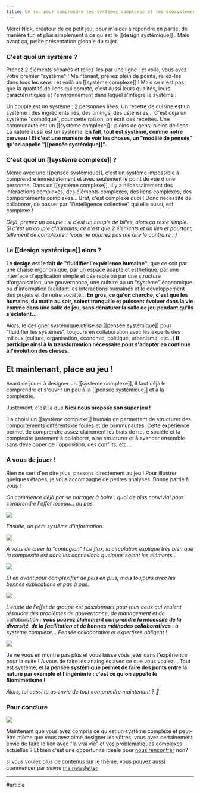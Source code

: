 ```yaml
---
title: Un jeu pour comprendre les systèmes complexes et les écosystèmes.
---
```


Merci Nick, créateur de ce petit jeu, pour m'aider à répondre en partie, de manière fun et plus simplement à ce qu'est le [[design systémique]] . Mais avant ça, petite présentation globale du sujet.

### **C'est quoi un système ?**

Prenez 2 éléments séparés et reliez-les par une ligne : et voilà, vous avez votre premier "système" ! Maintenant, prenez plein de points, reliez-les dans tous les sens : et voilà un [[système complexe]] ! Mais ce n'est pas que la quantité de liens qui compte, c'est aussi leurs qualités, leurs caractéristiques et l'environnement dans lequel s'intègre le système !

Un couple est un système : 2 personnes liées. Un recette de cuisine est un système : des ingrédients liés, des timings, des ustensiles... C'est déjà un système "compliqué", pour cette raison, on écrit des recettes. Une communauté est un [[système complexe]] : pleins de gens, pleins de liens. La nature aussi est un système. **En fait, tout est système, comme notre cerveau ! Et c'est une manière de voir les choses, un "modèle de pensée" qu'on appelle "[[pensée systémique]]".**

### **C'est quoi un [[système complexe]] ?**

Même avec une [[pensée systémique]], c'est un système impossible à comprendre immédiatement et avec seulement le point de vue d'une personne. Dans un [[système complexe]], il y a nécessairement des interactions complexes, des éléments complexes, des liens complexes, des comportements complexes... Bref, c'est complexe quoi ! Donc nécessité de collaborer, de passer par "l'intelligence collective" qui elle aussi, est complexe !

*Déjà, prenez un couple : si c'est un couple de billes, alors ça reste simple. Si c'est un couple d'humains, ce n'est que 2 éléments et un lien et pourtant, tellement de complexité ! (vous ne pourrez pas me dire le contraire...)*

### **Le [[design systémique]] alors ?**

**Le design est le fait de "fluidifier l'expérience humaine"**, que ce soit par une chaise ergonomique, par un espace adapté et esthétique, par une interface d'application simple et désirable ou par une structure d'organisation, une gouvernance, une culture ou un "système" économique ou d'information facilitant les interactions humaines et le développement des projets et de notre société... **En gros, ce qu'on cherche, c'est que les humains, du matin au soir, soient tranquille et puissent évoluer dans la vie comme dans une salle de jeu, sans dénaturer la salle de jeu pendant qu'ils s'éclatent...**

Alors, le designer systémique utilise sa [[pensée systémique]] pour "fluidifier les systèmes", toujours en collaboration avec les experts des milieux (culture, organisation, économie, politique, urbanisme, etc...) **Il participe ainsi à la transformation nécessaire pour s'adapter en continue à l'évolution des choses.**

## **Et maintenant, place au jeu !**

Avant de jouer à designer un [[système complexe]], il faut déjà le comprendre et s'ouvrir un peu à la [[pensée systémique]] et à la complexité.

Justement, c'est là que **[Nick nous propose son super jeu !](https://ncase.me/crowds/)**

Il a choisi un [[système complexe]] humain en permettant de structurer des comportements différents de foules et de communautés. Cette expérience permet de comprendre assez clairement les biais de notre société et la complexité justement à collaborer, à se structurer et à avancer ensemble sans développer de l'opposition, des conflits, etc...

### A vous de jouer !

Rien ne sert d'en dire plus, passons directement au jeu ! Pour illustrer quelques étapes, je vous accompagne de petites analyses. Bonne partie à vous !

_On commence déjà par se partager à boire : quoi de plus convivial pour comprendre l'effet réseau... ou pas._

![](https://media-exp1.licdn.com/dms/image/C4E12AQG6GTye2zP-_w/article-inline_image-shrink_1500_2232/0/1547916143589?e=2147483647&v=beta&t=0boNk6QpUuaPNIcX5Ujj-UTtZtOle4lXnoTUVwTj-1A)

_Ensuite, un petit système d'information._

![](https://media-exp1.licdn.com/dms/image/C4E12AQGNuKlTDrBmbQ/article-inline_image-shrink_1500_2232/0/1547916428975?e=2147483647&v=beta&t=DKCw0LersDy2SsIfza7P8u_eh1c_FlsXLGWA_rPm_0k)

_A vous de créer la "contagion" ! Le flux, la circulation explique très bien que la complexité est dans les connexions quelques soient les éléments..._

![](https://media-exp1.licdn.com/dms/image/C4E12AQG0m1xaW3cW8w/article-inline_image-shrink_1500_2232/0/1547916603662?e=2147483647&v=beta&t=74g6lqT5cuLBe1aNrlWeOvkk5EQ98X5g7JUflnOD97U)

_Et en avant pour complexifier de plus en plus, mais toujours avec les bonnes explications et pas à pas._

![](https://media-exp1.licdn.com/dms/image/C4E12AQEsvFch0EiYtw/article-inline_image-shrink_1500_2232/0/1547916773471?e=2147483647&v=beta&t=6daYoj2Hbqnc71p0yT94xy3mZE4CcsSIuxLyi54gtrg)

_L'étude de l'effet de groupe est passionnant pour tous ceux qui veulent résoudre des problèmes de gouvernance, de management et de collaboration :_ **_vous pouvez clairement comprendre la nécessité de la diversité, de la facilitation et de bonnes méthodes collaboratives_** _: à système complexe... Pensée collaborative et expertises obligent !_

![](https://media-exp1.licdn.com/dms/image/C4E12AQEqq2qLoVQXtA/article-inline_image-shrink_1500_2232/0/1547917141833?e=2147483647&v=beta&t=rnjulz_XiafNMO0401wYlrccituGpcrFMwIbcyOrkw4)

Je ne vous en montre pas plus et vous laisse vous jeter dans l'expérience pour la suite ! A vous de faire les analogies avec ce que vous voulez... Tout est système, et **la pensée systémique permet de faire des ponts entre la nature par exemple et l'ingénierie : c'est ce qu'on appelle le Biomimétisme !**

_Alors, toi aussi tu as envie de tout comprendre maintenant ? 🚀_

### Pour conclure

![](https://media-exp1.licdn.com/dms/image/C4E12AQGduR2arZFslA/article-inline_image-shrink_1500_2232/0/1547917347123?e=2147483647&v=beta&t=pqZJZOp4jYOXTBxTOV_aAFbCJCInIi_X0sMiGcnfPzE)

Maintenant que vous avez compris ce qu'est un système complexe et peut-être même que vous avez aimé designer les vôtres, vous avez certainement envie de faire le lien avec "la vrai vie" et vos problématiques complexes actuelles ? Et bien c'est une opportunité idéale pour [nous rencontrer](https://liut.me/contact) non?

si vous voulez plus de contenus sur le thème, vous pouvez aussi commencer par suivre [ma newsletter](https://liut.substack.com)

---

#article
